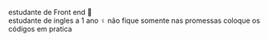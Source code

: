 estudante de Front end 📝  
estudante de ingles a 1 ano ♀
não fique somente nas promessas coloque os códigos em pratica

<!---
Naiarasouza1995/Naiarasouza1995 is a ✨ special ✨ repository because its `README.md` (this file) appears on your GitHub profile.
You can click the Preview link to take a look at your changes.
--->
